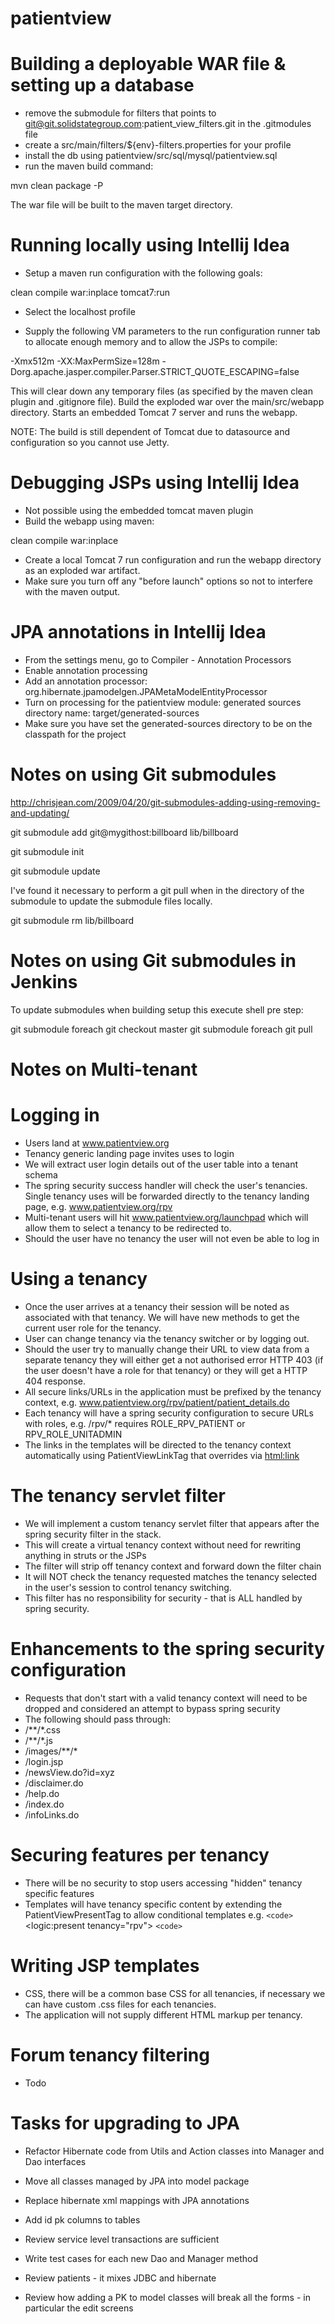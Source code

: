 patientview
===========


Building a deployable WAR file & setting up a database
======================================================

- remove the submodule for filters that points to git@git.solidstategroup.com:patient_view_filters.git in the .gitmodules file
- create a <filter>src/main/filters/${env}-filters.properties</filter> for your profile
- install the db using patientview/src/sql/mysql/patientview.sql
- run the maven build command:

mvn clean package -P<profile-name>

The war file will be built to the maven target directory.


Running locally using Intellij Idea
===================================

- Setup a maven run configuration with the following goals:

clean compile war:inplace tomcat7:run

- Select the localhost profile

- Supply the following VM parameters to the run configuration runner tab to allocate enough memory and to allow the JSPs to compile:

-Xmx512m -XX:MaxPermSize=128m -Dorg.apache.jasper.compiler.Parser.STRICT_QUOTE_ESCAPING=false

This will clear down any temporary files (as specified by the maven clean plugin and .gitignore file).
Build the exploded war over the main/src/webapp directory.
Starts an embedded Tomcat 7 server and runs the webapp.

NOTE: The build is still dependent of Tomcat due to datasource and configuration so you cannot use Jetty.


Debugging JSPs using Intellij Idea
==================================

- Not possible using the embedded tomcat maven plugin
- Build the webapp using maven:

clean compile war:inplace

- Create a local Tomcat 7 run configuration and run the webapp directory as an exploded war artifact.
- Make sure you turn off any "before launch" options so not to interfere with the maven output.


JPA annotations in Intellij Idea
================================

- From the settings menu, go to Compiler - Annotation Processors
- Enable annotation processing
- Add an annotation processor: org.hibernate.jpamodelgen.JPAMetaModelEntityProcessor
- Turn on processing for the patientview module: generated sources directory name: target/generated-sources
- Make sure you have set the generated-sources directory to be on the classpath for the project

Notes on using Git submodules
=============================

http://chrisjean.com/2009/04/20/git-submodules-adding-using-removing-and-updating/

git submodule add git@mygithost:billboard lib/billboard

git submodule init

git submodule update

I've found it necessary to perform a git pull when in the directory of the submodule to update the submodule files locally.

git submodule rm lib/billboard


Notes on using Git submodules in Jenkins
========================================

To update submodules when building setup this execute shell pre step:

git submodule foreach git checkout master
git submodule foreach git pull


Notes on Multi-tenant
=====================

Logging in
==========

- Users land at www.patientview.org
- Tenancy generic landing page invites uses to login
- We will extract user login details out of the user table into a tenant schema
- The spring security success handler will check the user's tenancies.  Single tenancy uses will be forwarded directly to the tenancy landing page,  e.g. www.patientview.org/rpv
- Multi-tenant users will hit www.patientview.org/launchpad which will allow them to select a tenancy to be redirected to.
- Should the user have no tenancy the user will not even be able to log in

Using a tenancy
===============

- Once the user arrives at a tenancy their session will be noted as associated with that tenancy.  We will have new methods to get the current user role for the tenancy.
- User can change tenancy via the tenancy switcher or by logging out.
- Should the user try to manually change their URL to view data from a separate tenancy they will either get a not authorised error HTTP 403 (if the user doesn't have a role for that tenancy) or they will get a HTTP 404 response.
- All secure links/URLs in the application must be prefixed by the tenancy context, e.g. www.patientview.org/rpv/patient/patient_details.do
- Each tenancy will have a spring security configuration to secure URLs with roles, e.g. /rpv/* requires ROLE_RPV_PATIENT or RPV_ROLE_UNITADMIN
- The links in the templates will be directed to the tenancy context automatically using PatientViewLinkTag that overrides via <html:link>

The tenancy servlet filter
==========================

- We will implement a custom tenancy servlet filter that appears after the spring security filter in the stack.
- This will create a virtual tenancy context without need for rewriting anything in struts or the JSPs
- The filter will strip off tenancy context and forward down the filter chain
- It will NOT check the tenancy requested matches the tenancy selected in the user's session to control tenancy switching.
- This filter has no responsibility for security - that is ALL handled by spring security.


Enhancements to the spring security configuration
=================================================

- Requests that don't start with a valid tenancy context will need to be dropped and considered an attempt to bypass spring security
- The following should pass through:
- /**/*.css
- /**/*.js
- /images/**/*
- /login.jsp
- /newsView.do?id=xyz
- /disclaimer.do
- /help.do
- /index.do
- /infoLinks.do

Securing features per tenancy
=============================

- There will be no security to stop users accessing "hidden" tenancy specific features
- Templates will have tenancy specific content by extending the PatientViewPresentTag to allow conditional templates e.g.
`<code>`
    <logic:present tenancy="rpv">
`<code>`

Writing JSP templates
=====================

- CSS, there will be a common base CSS for all tenancies, if necessary we can have custom .css files for each tenancies.
- The application will not supply different HTML markup per tenancy.

Forum tenancy filtering
=======================

- Todo


Tasks for upgrading to JPA
==========================

- Refactor Hibernate code from Utils and Action classes into Manager and Dao interfaces
- Move all classes managed by JPA into model package
- Replace hibernate xml mappings with JPA annotations
- Add id pk columns to tables
- Review service level transactions are sufficient
- Write test cases for each new Dao and Manager method

- Review patients - it mixes JDBC and hibernate
- Review how adding a PK to model classes will break all the forms - in particular the edit screens